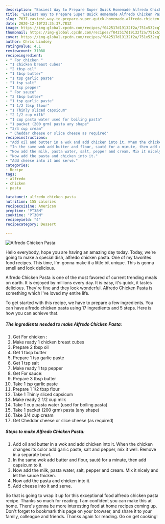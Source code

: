 ```yaml
---
description: "Easiest Way to Prepare Super Quick Homemade Alfredo Chicken Pasta"
title: "Easiest Way to Prepare Super Quick Homemade Alfredo Chicken Pasta"
slug: 7037-easiest-way-to-prepare-super-quick-homemade-alfredo-chicken-pasta
date: 2020-12-10T23:35:37.781Z
image: https://img-global.cpcdn.com/recipes/f042517d19132f2a/751x532cq70/alfredo-chicken-pasta-recipe-main-photo.jpg
thumbnail: https://img-global.cpcdn.com/recipes/f042517d19132f2a/751x532cq70/alfredo-chicken-pasta-recipe-main-photo.jpg
cover: https://img-global.cpcdn.com/recipes/f042517d19132f2a/751x532cq70/alfredo-chicken-pasta-recipe-main-photo.jpg
author: Chris Lindsey
ratingvalue: 4.1
reviewcount: 31088
recipeingredient:
- " For chicken "
- "1 chicken breast cubes"
- "2 tbsp oil"
- "1 tbsp butter"
- "1 tsp garlic paste"
- "1 tsp salt"
- "1 tsp pepper"
- " For sauce"
- "3 tbsp butter"
- "1 tsp garlic paste"
- "1 1/2 tbsp flour"
- "1 Thinly sliced capsicum"
- "2 1/2 cup milk"
- "1 cup pasta water used for boiling pasta"
- "1 packet (200 grm) pasta any shape"
- "3/4 cup cream"
- " Cheddar cheese or slice cheese as required"
recipeinstructions:
- "Add oil and butter in a wok and add chicken into it. When the chicken changes its color add garlic paste, salt and pepper, mix it well. Remove in a separate bowl."
- "In the same wok add butter and flour, sauté for a minute, then add capsicum to it."
- "Now add the milk, pasta water, salt, pepper and cream. Mix it nicely and let the sauce thicken."
- "Now add the pasta and chicken into it."
- "Add cheese into it and serve."
categories:
- Recipe
tags:
- alfredo
- chicken
- pasta

katakunci: alfredo chicken pasta 
nutrition: 155 calories
recipecuisine: American
preptime: "PT38M"
cooktime: "PT30M"
recipeyield: "4"
recipecategory: Dessert

---
```



![Alfredo Chicken Pasta](https://img-global.cpcdn.com/recipes/f042517d19132f2a/751x532cq70/alfredo-chicken-pasta-recipe-main-photo.jpg)

Hello everybody, hope you are having an amazing day today. Today, we're going to make a special dish, alfredo chicken pasta. One of my favorites food recipes. This time, I'm gonna make it a little bit unique. This is gonna smell and look delicious.

Alfredo Chicken Pasta is one of the most favored of current trending meals on earth. It is enjoyed by millions every day. It is easy, it's quick, it tastes delicious. They're fine and they look wonderful. Alfredo Chicken Pasta is something which I've loved my entire life.




To get started with this recipe, we have to prepare a few ingredients. You can have alfredo chicken pasta using 17 ingredients and 5 steps. Here is how you can achieve that.

<!--inarticleads1-->

##### The ingredients needed to make Alfredo Chicken Pasta:

1. Get  For chicken :
1. Make ready 1 chicken breast cubes
1. Prepare 2 tbsp oil
1. Get 1 tbsp butter
1. Prepare 1 tsp garlic paste
1. Get 1 tsp salt
1. Make ready 1 tsp pepper
1. Get  For sauce:
1. Prepare 3 tbsp butter
1. Take 1 tsp garlic paste
1. Prepare 1 1/2 tbsp flour
1. Take 1 Thinly sliced capsicum
1. Make ready 2 1/2 cup milk
1. Take 1 cup pasta water (used for boiling pasta)
1. Take 1 packet (200 grm) pasta (any shape)
1. Take 3/4 cup cream
1. Get  Cheddar cheese or slice cheese (as required)




<!--inarticleads2-->

##### Steps to make Alfredo Chicken Pasta:

1. Add oil and butter in a wok and add chicken into it. When the chicken changes its color add garlic paste, salt and pepper, mix it well. Remove in a separate bowl.
1. In the same wok add butter and flour, sauté for a minute, then add capsicum to it.
1. Now add the milk, pasta water, salt, pepper and cream. Mix it nicely and let the sauce thicken.
1. Now add the pasta and chicken into it.
1. Add cheese into it and serve.




So that is going to wrap it up for this exceptional food alfredo chicken pasta recipe. Thanks so much for reading. I am confident you can make this at home. There's gonna be more interesting food at home recipes coming up. Don't forget to bookmark this page on your browser, and share it to your family, colleague and friends. Thanks again for reading. Go on get cooking!
